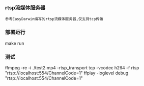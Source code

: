 ### rtsp流媒体服务器
    参考EasyDarwin编写的rtsp流媒体服务器,仅支持tcp传输

### 部署运行
make run

### 测试
ffmpeg -re -i ./test2.mp4 -rtsp_transport tcp -vcodec h264 -f rtsp "rtsp://localhost:554/ChannelCode=1"
ffplay -loglevel debug "rtsp://localhost:554/ChannelCode=1"

